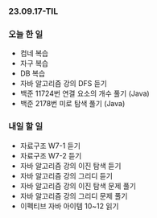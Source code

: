 ### 23.09.17-TIL
### 오늘 한 일
- 컴네 복습
- 자구 복습
- DB 복습
- 자바 알고리즘 강의 DFS 듣기
- 백준 11724번 연결 요소의 개수 풀기 (Java)
- 백준 2178번 미로 탐색 풀기 (Java)

### 내일 할 일
- 자료구조 W7-1 듣기
- 자료구조 W7-2 듣기
- 자바 알고리즘 강의 이진 탐색 듣기
- 자바 알고리즘 강의 그리디 듣기
- 자바 알고리즘 강의 이진 탐색 문제 풀기
- 자바 알고리즘 강의 그리디 문제 풀기
- 이펙티브 자바 아이템 10~12 읽기
